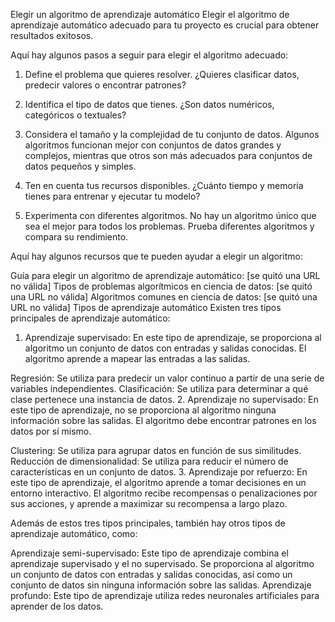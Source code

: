 Elegir un algoritmo de aprendizaje automático
Elegir el algoritmo de aprendizaje automático adecuado para tu proyecto es crucial para obtener resultados exitosos.

Aquí hay algunos pasos a seguir para elegir el algoritmo adecuado:

1. Define el problema que quieres resolver. ¿Quieres clasificar datos, predecir valores o encontrar patrones?

2. Identifica el tipo de datos que tienes. ¿Son datos numéricos, categóricos o textuales?

3. Considera el tamaño y la complejidad de tu conjunto de datos. Algunos algoritmos funcionan mejor con conjuntos de datos grandes y complejos, mientras que otros son más adecuados para conjuntos de datos pequeños y simples.

4. Ten en cuenta tus recursos disponibles. ¿Cuánto tiempo y memoria tienes para entrenar y ejecutar tu modelo?

5. Experimenta con diferentes algoritmos. No hay un algoritmo único que sea el mejor para todos los problemas. Prueba diferentes algoritmos y compara su rendimiento.

Aquí hay algunos recursos que te pueden ayudar a elegir un algoritmo:

Guía para elegir un algoritmo de aprendizaje automático: [se quitó una URL no válida]
Tipos de problemas algorítmicos en ciencia de datos: [se quitó una URL no válida]
Algoritmos comunes en ciencia de datos: [se quitó una URL no válida]
Tipos de aprendizaje automático
Existen tres tipos principales de aprendizaje automático:

1. Aprendizaje supervisado: En este tipo de aprendizaje, se proporciona al algoritmo un conjunto de datos con entradas y salidas conocidas. El algoritmo aprende a mapear las entradas a las salidas.

Regresión: Se utiliza para predecir un valor continuo a partir de una serie de variables independientes.
Clasificación: Se utiliza para determinar a qué clase pertenece una instancia de datos.
2. Aprendizaje no supervisado: En este tipo de aprendizaje, no se proporciona al algoritmo ninguna información sobre las salidas. El algoritmo debe encontrar patrones en los datos por sí mismo.

Clustering: Se utiliza para agrupar datos en función de sus similitudes.
Reducción de dimensionalidad: Se utiliza para reducir el número de características en un conjunto de datos.
3. Aprendizaje por refuerzo: En este tipo de aprendizaje, el algoritmo aprende a tomar decisiones en un entorno interactivo. El algoritmo recibe recompensas o penalizaciones por sus acciones, y aprende a maximizar su recompensa a largo plazo.

Además de estos tres tipos principales, también hay otros tipos de aprendizaje automático, como:

Aprendizaje semi-supervisado: Este tipo de aprendizaje combina el aprendizaje supervisado y el no supervisado. Se proporciona al algoritmo un conjunto de datos con entradas y salidas conocidas, así como un conjunto de datos sin ninguna información sobre las salidas.
Aprendizaje profundo: Este tipo de aprendizaje utiliza redes neuronales artificiales para aprender de los datos.
